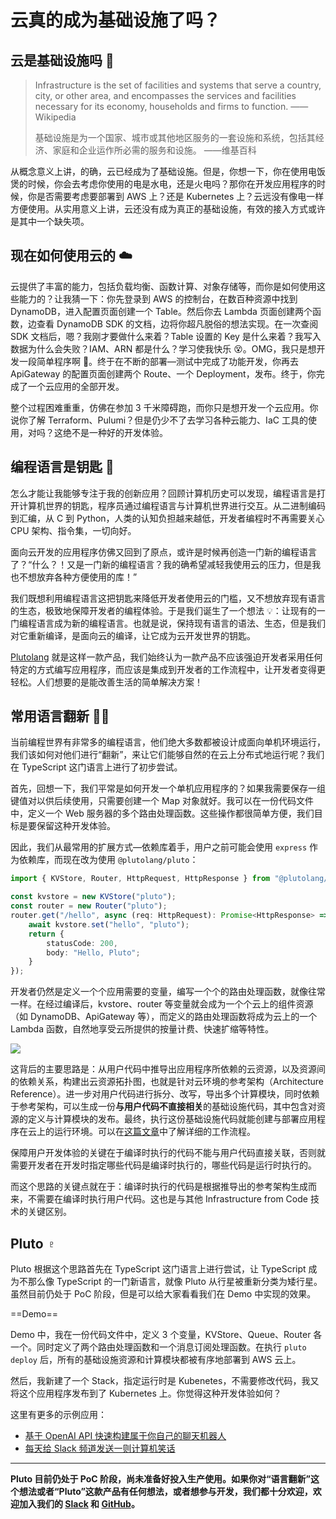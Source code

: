 # 云真的成为基础设施了吗？

## 云是基础设施吗 🤔️

> Infrastructure is the set of facilities and systems that serve a country, city, or other area, and encompasses the services and facilities necessary for its economy, households and firms to function.  —— Wikipedia
>
> 基础设施是为一个国家、城市或其他地区服务的一套设施和系统，包括其经济、家庭和企业运作所必需的服务和设施。 ——维基百科

从概念意义上讲，的确，云已经成为了基础设施。但是，你想一下，你在使用电饭煲的时候，你会去考虑你使用的电是水电，还是火电吗？那你在开发应用程序的时候，你是否需要考虑要部署到 AWS 上？还是 Kubernetes 上？云远没有像电一样方便使用。从实用意义上讲，云还没有成为真正的基础设施，有效的接入方式或许是其中一个缺失项。

## 现在如何使用云的 ☁️

云提供了丰富的能力，包括负载均衡、函数计算、对象存储等，而你是如何使用这些能力的？让我猜一下：你先登录到 AWS 的控制台，在数百种资源中找到 DynamoDB，进入配置页面创建一个 Table。然后你去 Lambda 页面创建两个函数，边查看 DynamoDB SDK 的文档，边将你超凡脱俗的想法实现。在一次查阅 SDK 文档后，嗯？我刚才要做什么来着？Table 设置的 Key 是什么来着？我写入数据为什么会失败？IAM、ARN 都是什么？学习使我快乐 😵。OMG，我只是想开发一段简单程序啊 😤。终于在不断的部署—测试中完成了功能开发，你再去 ApiGateway 的配置页面创建两个 Route、一个 Deployment，发布。终于，你完成了一个云应用的全部开发。

整个过程困难重重，仿佛在参加 3 千米障碍跑，而你只是想开发一个云应用。你说你了解 Terraform、Pulumi？但是仍少不了去学习各种云能力、IaC 工具的使用，对吗？这绝不是一种好的开发体验。

## 编程语言是钥匙 🔑

怎么才能让我能够专注于我的创新应用？回顾计算机历史可以发现，编程语言是打开计算机世界的钥匙，程序员通过编程语言与计算机世界进行交互。从二进制编码到汇编，从 C 到 Python，人类的认知负担越来越低，开发者编程时不再需要关心 CPU 架构、指令集，一切向好。

面向云开发的应用程序仿佛又回到了原点，或许是时候再创造一门新的编程语言了？“什么？！又是一门新的编程语言？我的确希望减轻我使用云的压力，但是我也不想放弃各种方便使用的库！”

我们既想利用编程语言这把钥匙来降低开发者使用云的门槛，又不想放弃现有语言的生态，极致地保障开发者的编程体验。于是我们诞生了一个想法 💡：让现有的一门编程语言成为新的编程语言。也就是说，保持现有语言的语法、生态，但是我们对它重新编译，是面向云的编译，让它成为云开发世界的钥匙。

[Plutolang](https://github.com/pluto-lang/pluto) 就是这样一款产品，我们始终认为一款产品不应该强迫开发者采用任何特定的方式编写应用程序，而应该是集成到开发者的工作流程中，让开发者变得更轻松。人们想要的是能改善生活的简单解决方案！

## 常用语言翻新 🤸‍♀️

当前编程世界有非常多的编程语言，他们绝大多数都被设计成面向单机环境运行，我们该如何对他们进行“翻新”，来让它们能够自然的在云上分布式地运行呢？我们在 TypeScript 这门语言上进行了初步尝试。

首先，回想一下，我们平常是如何开发一个单机应用程序的？如果我需要保存一组键值对以供后续使用，只需要创建一个 Map 对象就好。我可以在一份代码文件中，定义一个 Web 服务器的多个路由处理函数。这些操作都很简单方便，我们目标是要保留这种开发体验。

因此，我们从最常用的扩展方式—依赖库着手，用户之前可能会使用 `express` 作为依赖库，而现在改为使用 `@plutolang/pluto`：

```typescript
import { KVStore, Router, HttpRequest, HttpResponse } from "@plutolang/pluto";

const kvstore = new KVStore("pluto");
const router = new Router("pluto");
router.get("/hello", async (req: HttpRequest): Promise<HttpResponse> => {
	await kvstore.set("hello", "pluto");
	return {
		statusCode: 200,
		body: "Hello, Pluto";
	}
});
```

开发者仍然是定义一个个应用需要的变量，编写一个个的路由处理函数，就像往常一样。在经过编译后，kvstore、router 等变量就会成为一个个云上的组件资源（如 DynamoDB、ApiGateway 等），而定义的路由处理函数将成为云上的一个 Lambda 函数，自然地享受云所提供的按量计费、快速扩缩等特性。

![](http://cdn.zhengsj.cn/ob-1698301951197.png)

这背后的主要思路是：从用户代码中推导出应用程序所依赖的云资源，以及资源间的依赖关系，构建出云资源拓扑图，也就是针对云环境的参考架构（Architecture Reference）。进一步对用户代码进行拆分、改写，导出多个计算模块，同时依赖于参考架构，可以生成一份**与用户代码不直接相关**的基础设施代码，其中包含对资源的定义与计算模块的发布。最终，执行这份基础设施代码就能创建与部署应用程序在云上的运行环境。可以在[这篇文章](https://github.com/pluto-lang/pluto/blob/main/docs/zh-CN/how-pluto-works.md)中了解详细的工作流程。

保障用户开发体验的关键在于编译时执行的代码不能与用户代码直接关联，否则就需要开发者在开发时指定哪些代码是编译时执行的，哪些代码是运行时执行的。

而这个思路的关键点就在于：编译时执行的代码是根据推导出的参考架构生成而来，不需要在编译时执行用户代码。这也是与其他 Infrastructure from Code 技术的关键区别。

## Pluto ♇

Pluto 根据这个思路首先在 TypeScript 这门语言上进行尝试，让 TypeScript 成为不那么像 TypeScript 的一门新语言，就像 Pluto 从行星被重新分类为矮行星。虽然目前仍处于 PoC 阶段，但是可以给大家看看我们在 Demo 中实现的效果。

==Demo==

Demo 中，我在一份代码文件中，定义 3 个变量，KVStore、Queue、Router 各一个。同时定义了两个路由处理函数和一个消息订阅处理函数。在执行 `pluto deploy` 后，所有的基础设施资源和计算模块都被有序地部署到 AWS 云上。

然后，我新建了一个 Stack，指定运行时是 Kubenetes，不需要修改代码，我又将这个应用程序发布到了 Kubernetes 上。你觉得这种开发体验如何？

这里有更多的示例应用：

- [基于 OpenAI API 快速构建属于你自己的聊天机器人](https://github.com/pluto-lang/pluto/tree/main/examples/chat-bot)
- [每天给 Slack 频道发送一则计算机笑话](https://github.com/pluto-lang/pluto/tree/main/examples/daily-joke-slack)

---

**Pluto 目前仍处于 PoC 阶段，尚未准备好投入生产使用。如果你对“语言翻新”这个想法或者“Pluto”这款产品有任何想法，或者想参与开发，我们都十分欢迎，欢迎加入我们的 [Slack](https://join.slack.com/t/plutolang/shared_invite/zt-25gztklfn-xOJ~Xvl4EjKJp1Zn1NNpiw) 和 [GitHub](https://github.com/pluto-lang/pluto)。**
